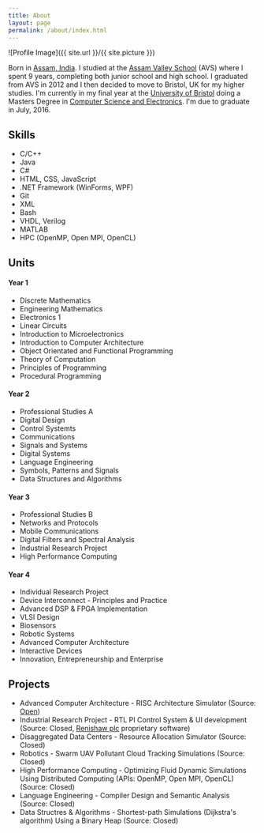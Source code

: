 ```yaml
---
title: About
layout: page
permalink: /about/index.html
---
```

![Profile Image]({{ site.url }}/{{ site.picture }})

<p>Born in <a href="https://www.google.co.uk/maps/place/Assam,+India/" target="_blank">Assam, India</a>.
I studied at the <a href="https://www.assamvalleyschool.com" target="_blank">Assam Valley School</a> (AVS) 
where I spent 9 years, completing both junior school and high school. I graduated from AVS in 2012 and I 
then decided to move to Bristol, UK for my higher studies. I'm currently in my final year at the 
<a href="https://www.bris.ac.uk" target="_blank">University of Bristol</a> doing a Masters Degree in 
<a href="http://www.bristol.ac.uk/engineering/interdisciplinary/cse/" target="_bank">Computer Science 
and Electronics</a>. I'm due to graduate in July, 2016.
</p>

<h2>Skills</h2>

<ul class="skill-list">
	<li>C/C++</li>
	<li>Java</li>
	<li>C#</li>
	<li>HTML, CSS, JavaScript</li>
	<li>.NET Framework (WinForms, WPF)</li>
	<li>Git</li>
	<li>XML</li>
	<li>Bash</li>
	<li>VHDL, Verilog</li>
	<li>MATLAB</li>
	<li>HPC (OpenMP, Open MPI, OpenCL)</li>
<!-- 	<li>HTML - Jade - Haml - Erb</li>
	<li>Responsive (Mobile First)</li>
	<li>CSS (Stylus, Sass, Less)</li>
	<li>Css Frameworks (Bootstrap, Foundation)</li>
	<li>Javascript (Design Patterns, Testes)</li>
	<li>NodeJS</li>
	<li>AngularJS - ReactJS</li>
	<li>Grunt - Gulp - Yeoman</li>
	<li>Git</li>
	<li>PHP</li>
	<li>Python</li>
	<li>MySQL - MongoDB</li>
	<li>Scrum and Kanban</li>
	<li>TDD e Continuous Integration</li> -->
</ul>

<h2>Units</h2>

<h4>Year 1</h4>
<ul>
	<li>Discrete Mathematics</li>
	<li>Engineering Mathematics</li>
	<li>Electronics 1</li>
	<li>Linear Circuits</li>
	<li>Introduction to Microelectronics</li>
	<li>Introduction to Computer Architecture</li>
	<li>Object Orientated and Functional Programming</li>
	<li>Theory of Computation</li>
	<li>Principles of Programming</li>
	<li>Procedural Programming</li>
</ul>

<h4>Year 2</h4>
<ul>
	<li>Professional Studies A</li>
	<li>Digital Design</li>
	<li>Control Systemts</li>
	<li>Communications</li>
	<li>Signals and Systems</li>
	<li>Digital Systems</li>
	<li>Language Engineering</li>
	<li>Symbols, Patterns and Signals</li>
	<li>Data Structures and Algorithms</li>
</ul>

<h4>Year 3</h4>
<ul>
	<li>Professional Studies B</li>
	<li>Networks and Protocols</li>
	<li>Mobile Communications</li>
	<li>Digital Filters and Spectral Analysis</li>
	<li>Industrial Research Project</li>
	<li>High Performance Computing</li>
</ul>

<h4>Year 4</h4>
<ul>
	<li>Individual Research Project</li>
	<li>Device Interconnect - Principles and Practice</li>
	<li>Advanced DSP & FPGA Implementation</li>
	<li>VLSI Design</li>
	<li>Biosensors</li>
	<li>Robotic Systems</li>
	<li>Advanced Computer Architecture</li>
	<li>Interactive Devices</li>
	<li>Innovation, Entrepreneurship and Enterprise</li>
</ul>

<h2>Projects</h2>

<ul>
	<li>Advanced Computer Architecture - RISC Architecture Simulator (Source: <a href="https://github.com/ashishtibrewal/ACA" target="_blank">Open</a>)</li>
	<li>Industrial Research Project - RTL PI Control System & UI development (Source: Closed, <a href="https://www.renishaw.com">Renishaw plc</a> proprietary software)</li>
	<li>Disaggregated Data Centers - Resource Allocation Simulator (Source: Closed)</li>
	<li>Robotics - Swarm UAV Pollutant Cloud Tracking Simulations (Source: Closed)</li>
	<li>High Performance Computing - Optimizing Fluid Dynamic Simulations Using Distributed Computing (APIs: OpenMP, Open MPI, OpenCL) (Source: Closed)</li>
	<li>Language Engineering - Compiler Design and Semantic Analysis (Source: Closed)</li>
	<li>Data Structres & Algorithms - Shortest-path Simulations (Dijkstra's algorithm) Using a Binary Heap (Source: Closed)</li>
</ul>